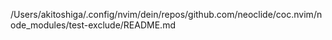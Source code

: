 /Users/akitoshiga/.config/nvim/dein/repos/github.com/neoclide/coc.nvim/node_modules/test-exclude/README.md